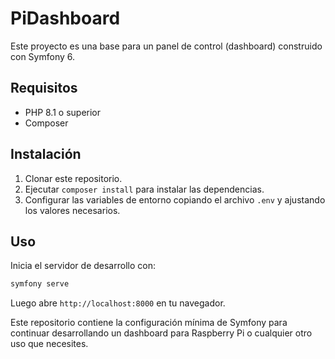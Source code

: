 # PiDashboard

Este proyecto es una base para un panel de control (dashboard) construido con Symfony 6.

## Requisitos

- PHP 8.1 o superior
- Composer

## Instalación

1. Clonar este repositorio.
2. Ejecutar `composer install` para instalar las dependencias.
3. Configurar las variables de entorno copiando el archivo `.env` y ajustando los valores necesarios.

## Uso

Inicia el servidor de desarrollo con:

```bash
symfony serve
```

Luego abre `http://localhost:8000` en tu navegador.

Este repositorio contiene la configuración mínima de Symfony para continuar desarrollando un dashboard para Raspberry Pi o cualquier otro uso que necesites.
